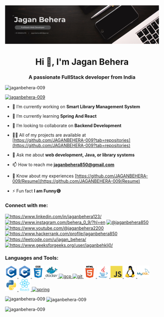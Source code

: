 ![logo](https://github.com/JAGANBEHERA-009/JAGANBEHERA-009/blob/main/Black%20and%20White%20Modern%20Professional%20Sales%20and%20Marketing%20Profile%20LinkedIn%20Banner.png)
<h1 align="center">Hi 👋, I'm Jagan Behera</h1>
<h3 align="center">A passionate FullStack developer from India</h3>

<p align="left"> <img src="https://komarev.com/ghpvc/?username=jaganbehera-009&label=Profile%20views&color=0e75b6&style=flat" alt="jaganbehera-009" /> </p>

<p align="left"> <a href="https://github.com/ryo-ma/github-profile-trophy"><img src="https://github-profile-trophy.vercel.app/?username=jaganbehera-009" alt="jaganbehera-009" /></a> </p>

- 🔭 I’m currently working on **Smart Library Management System**

- 🌱 I’m currently learning **Spring And React**

- 👯 I’m looking to collaborate on **Backend Development**

- 👨‍💻 All of my projects are available at [https://github.com/JAGANBEHERA-009?tab=repositories](https://github.com/JAGANBEHERA-009?tab=repositories)

- 💬 Ask me about **web development, Java, or library systems**

- 📫 How to reach me **jaganbehera850@gmail.com**

- 📄 Know about my experiences [https://github.com/JAGANBEHERA-009/Resume](https://github.com/JAGANBEHERA-009/Resume)

- ⚡ Fun fact **I am Funny😅**

<h3 align="left">Connect with me:</h3>
<p align="left">
<a href="https://linkedin.com/in/https://www.linkedin.com/in/jaganbehera123/" target="blank"><img align="center" src="https://raw.githubusercontent.com/rahuldkjain/github-profile-readme-generator/master/src/images/icons/Social/linked-in-alt.svg" alt="https://www.linkedin.com/in/jaganbehera123/" height="30" width="40" /></a>
<a href="https://instagram.com/https://www.instagram.com/behera_0_9/?hl=en" target="blank"><img align="center" src="https://raw.githubusercontent.com/rahuldkjain/github-profile-readme-generator/master/src/images/icons/Social/instagram.svg" alt="https://www.instagram.com/behera_0_9/?hl=en" height="30" width="40" /></a>
<a href="https://medium.com/@jaganbehera850" target="blank"><img align="center" src="https://raw.githubusercontent.com/rahuldkjain/github-profile-readme-generator/master/src/images/icons/Social/medium.svg" alt="@jaganbehera850" height="30" width="40" /></a>
<a href="https://www.youtube.com/c/https://www.youtube.com/@jaganbehera2200" target="blank"><img align="center" src="https://raw.githubusercontent.com/rahuldkjain/github-profile-readme-generator/master/src/images/icons/Social/youtube.svg" alt="https://www.youtube.com/@jaganbehera2200" height="30" width="40" /></a>
<a href="https://www.hackerrank.com/https://www.hackerrank.com/profile/jaganbehera850" target="blank"><img align="center" src="https://raw.githubusercontent.com/rahuldkjain/github-profile-readme-generator/master/src/images/icons/Social/hackerrank.svg" alt="https://www.hackerrank.com/profile/jaganbehera850" height="30" width="40" /></a>
<a href="https://www.leetcode.com/https://leetcode.com/u/jagan_behera/" target="blank"><img align="center" src="https://raw.githubusercontent.com/rahuldkjain/github-profile-readme-generator/master/src/images/icons/Social/leet-code.svg" alt="https://leetcode.com/u/jagan_behera/" height="30" width="40" /></a>
<a href="https://auth.geeksforgeeks.org/user/https://www.geeksforgeeks.org/user/jaganbehklj0/" target="blank"><img align="center" src="https://raw.githubusercontent.com/rahuldkjain/github-profile-readme-generator/master/src/images/icons/Social/geeks-for-geeks.svg" alt="https://www.geeksforgeeks.org/user/jaganbehklj0/" height="30" width="40" /></a>
</p>

<h3 align="left">Languages and Tools:</h3>
<p align="left"> <a href="https://www.cprogramming.com/" target="_blank" rel="noreferrer"> <img src="https://raw.githubusercontent.com/devicons/devicon/master/icons/c/c-original.svg" alt="c" width="40" height="40"/> </a> <a href="https://www.w3schools.com/cpp/" target="_blank" rel="noreferrer"> <img src="https://raw.githubusercontent.com/devicons/devicon/master/icons/cplusplus/cplusplus-original.svg" alt="cplusplus" width="40" height="40"/> </a> <a href="https://www.w3schools.com/css/" target="_blank" rel="noreferrer"> <img src="https://raw.githubusercontent.com/devicons/devicon/master/icons/css3/css3-original-wordmark.svg" alt="css3" width="40" height="40"/> </a> <a href="https://www.docker.com/" target="_blank" rel="noreferrer"> <img src="https://raw.githubusercontent.com/devicons/devicon/master/icons/docker/docker-original-wordmark.svg" alt="docker" width="40" height="40"/> </a> <a href="https://cloud.google.com" target="_blank" rel="noreferrer"> <img src="https://www.vectorlogo.zone/logos/google_cloud/google_cloud-icon.svg" alt="gcp" width="40" height="40"/> </a> <a href="https://git-scm.com/" target="_blank" rel="noreferrer"> <img src="https://www.vectorlogo.zone/logos/git-scm/git-scm-icon.svg" alt="git" width="40" height="40"/> </a> <a href="https://www.w3.org/html/" target="_blank" rel="noreferrer"> <img src="https://raw.githubusercontent.com/devicons/devicon/master/icons/html5/html5-original-wordmark.svg" alt="html5" width="40" height="40"/> </a> <a href="https://www.java.com" target="_blank" rel="noreferrer"> <img src="https://raw.githubusercontent.com/devicons/devicon/master/icons/java/java-original.svg" alt="java" width="40" height="40"/> </a> <a href="https://developer.mozilla.org/en-US/docs/Web/JavaScript" target="_blank" rel="noreferrer"> <img src="https://raw.githubusercontent.com/devicons/devicon/master/icons/javascript/javascript-original.svg" alt="javascript" width="40" height="40"/> </a> <a href="https://www.linux.org/" target="_blank" rel="noreferrer"> <img src="https://raw.githubusercontent.com/devicons/devicon/master/icons/linux/linux-original.svg" alt="linux" width="40" height="40"/> </a> <a href="https://www.mysql.com/" target="_blank" rel="noreferrer"> <img src="https://raw.githubusercontent.com/devicons/devicon/master/icons/mysql/mysql-original-wordmark.svg" alt="mysql" width="40" height="40"/> </a> <a href="https://www.python.org" target="_blank" rel="noreferrer"> <img src="https://raw.githubusercontent.com/devicons/devicon/master/icons/python/python-original.svg" alt="python" width="40" height="40"/> </a> <a href="https://reactjs.org/" target="_blank" rel="noreferrer"> <img src="https://raw.githubusercontent.com/devicons/devicon/master/icons/react/react-original-wordmark.svg" alt="react" width="40" height="40"/> </a> <a href="https://spring.io/" target="_blank" rel="noreferrer"> <img src="https://www.vectorlogo.zone/logos/springio/springio-icon.svg" alt="spring" width="40" height="40"/> </a> </p>

<p><img align="left" src="https://github-readme-stats.vercel.app/api/top-langs?username=jaganbehera-009&show_icons=true&locale=en&layout=compact" alt="jaganbehera-009" /></p>

<p>&nbsp;<img align="center" src="https://github-readme-stats.vercel.app/api?username=jaganbehera-009&show_icons=true&locale=en" alt="jaganbehera-009" /></p>

<p><img align="center" src="https://github-readme-streak-stats.herokuapp.com/?user=jaganbehera-009&" alt="jaganbehera-009" /></p>
